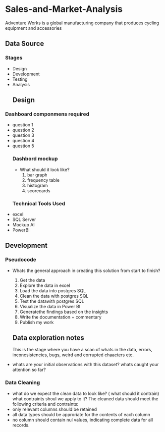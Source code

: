 # Sales-and-Market-Analysis
Adventure Works is a global manufacturing company that produces cycling equipment and accessories


## Data Source


### Stages
- Design
- Development
- Testing
- Analysis
  ## Design
 ### Dashboard componmens required
- question 1
- question 2
- question 3
- question 4
- question 5
  ### Dashbord mockup
  - What should it look like?
    1. bar graph
    2. frequency table
    3. histogram
    4. scorecards
  ### Technical Tools Used
- excel
- SQL Server
- Mockup AI
- PowerBI
## Development 
### Pseudocode
- Whats the general approach in creating this solution from start to finish?
  1. Get the data
  2. Explore the data in excel
  3. Load the data into postgres SQL
  4. Clean the data with postgres SQL
  5. Test the datawith postgres SQL
  6. Visualize the data in Power BI
  7. Generatethe findings based on the insights
  8. Write the documentation + commentary
  9. Publish my work
      
  ## Data exploration notes
  This is the stage where you have a scan of whats in the data, errors, inconcsistencies, bugs, weird and corrupted chaacters etc.

- whats are your initial observations with this dataset? whats caught your attention so far?
### Data Cleaning
- what do we expect the clean data to look like? ( what should it contrain) what contraints shoul we apply to it?
 The cleaned data should meet the following criteria and contraints:
- only relevant columns should be retained
- all data types should be approriate for the contents of each column
- no column should contain nul values, indicating complete data for all records. 
